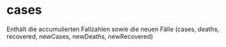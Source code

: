 # cases

Enthält die accumulierten Fallzahlen sowie die neuen Fälle (cases, deaths, recovered, newCases, newDeaths, newRecovered)
